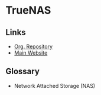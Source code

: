 # TrueNAS

## Links

- [Org. Repository](https://github.com/truenas)
- [Main Website](https://truenas.com/)

## Glossary

- Network Attached Storage (NAS)
